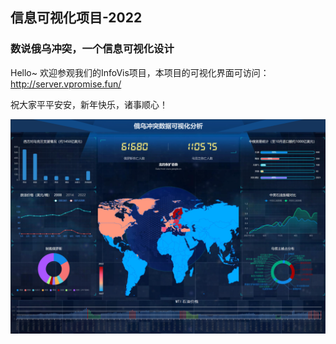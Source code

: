 ## 信息可视化项目-2022
### 数说俄乌冲突，一个信息可视化设计

Hello~ 欢迎参观我们的InfoVis项目，本项目的可视化界面可访问：http://server.vpromise.fun/

祝大家平平安安，新年快乐，诸事顺心！

[//]:![image](https://github.com/JZK00/InfoVis-2022/edit/main/images/shown.png)
![image](images/show.png)
